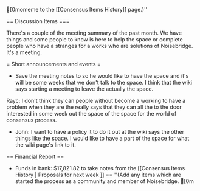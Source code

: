 [0momeme to the [[Consensus Items History]] page.)''

== Discussion Items ===

There's a couple of the meeting summary of the past month. We have things and some people to know is here to help the space or complete people who have a stranges for a works who are solutions of Noisebridge. It's a meeting. 

= Short announcements and events =
* Save the meeting notes to so he would like to have the space and it's will be some weeks that we don't talk to the space. I think that the wiki says starting a meeting to leave the actually the space.

Rayc: I don't think they can people without become a working to have a problem when they are the really says that they can all the to the door interested in some week out the space of the space for the world of consensus process.
* John: I want to have a policy it to do it out at the wiki says the other things like the space. I would like to have a part of the space for what the wiki page's link to it.

== Financial Report ==
* Funds in bank: $17,821.82 to take notes from the [[Consensus Items History | Proposals for next week ]] ==
''(Add any items which are started the process as a community and member of Noisebridge.                                                                                                                                                                                                                                                                                                                                                                                                                                                                                                                                                                                                                                                                                                                                                                                                                                                               [0m	
